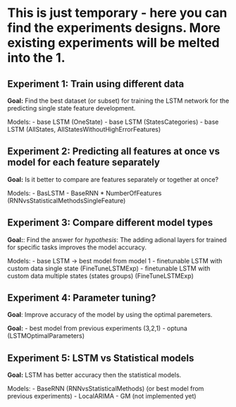 # This is just temporary - here you can find the experiments designs. More existing experiments will be melted into the 1.


## Experiment 1: Train using different data

**Goal:** Find the best dataset (or subset) for training the LSTM network for the predicting single state feature development.

Models:
    - base LSTM (OneState)
    - base LSTM (StatesCategories)
    - base LSTM (AllStates, AllStatesWithoutHighErrorFeatures)

## Experiment 2: Predicting all features at once vs model for each feature separately

**Goal:** Is it better to compare are features separately or together at once? 

Models:
    - BasLSTM
    - BaseRNN * NumberOfFeatures (RNNvsStatisticalMethodsSingleFeature)

## Experiment 3: Compare different model types

**Goal:**: Find the answer for *hypothesis*: The adding adional layers for trained for specific tasks improves the model accuracy.

Models:
    - base LSTM -> best model from model 1
    - finetunable LSTM with custom data single state (FineTuneLSTMExp)
    - finetunable LSTM with custom data multiple states  (states groups) (FineTuneLSTMExp)

## Experiment 4: Parameter tuning?

**Goal**: Improve accuracy of the model by using the optimal paremeters.

**Goal:**
    - best model from previous experiments (3,2,1)
    - optuna (LSTMOptimalParameters)


## Experiment 5: LSTM vs Statistical models

**Goal:** LSTM has better accuracy then the statistical models.

Models:
    - BaseRNN (RNNvsStatisticalMethods) (or best model from previous experiments)
    - LocalARIMA
    - GM (not implemented yet)

